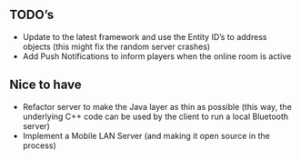 TODO’s
----------

 * Update to the latest framework and use the Entity ID’s to address objects (this might fix the random server crashes)
 * Add Push Notifications to inform players when the online room is active

Nice to have
----------

 * Refactor server to make the Java layer as thin as possible (this way, the underlying C++ code can be used by the client to run a local Bluetooth server)
 * Implement a Mobile LAN Server (and making it open source in the process)